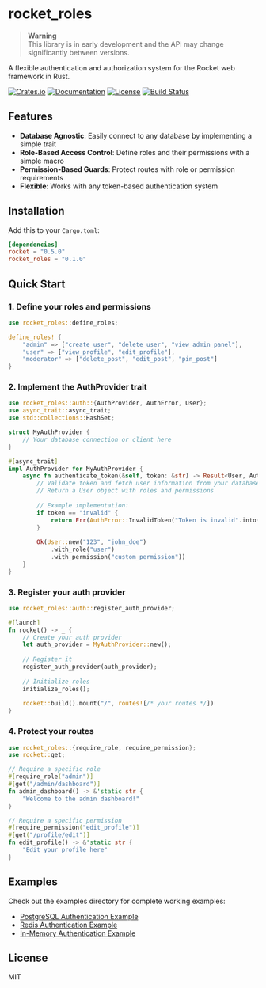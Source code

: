 # rocket_roles

> **Warning**  
> This library is in early development and the API may change significantly between versions.


A flexible authentication and authorization system for the Rocket web framework in Rust.

[![Crates.io](https://img.shields.io/crates/v/rocket_roles)](https://crates.io/crates/rocket_roles)
[![Documentation](https://docs.rs/rocket_roles/badge.svg)](https://docs.rs/rocket_roles)
[![License](https://img.shields.io/crates/l/rocket_roles)](LICENSE)
[![Build Status](https://github.com/yourusername/rocket_roles/workflows/CI/badge.svg)](https://github.com/yourusername/rocket_roles/actions)

## Features

- **Database Agnostic**: Easily connect to any database by implementing a simple trait
- **Role-Based Access Control**: Define roles and their permissions with a simple macro
- **Permission-Based Guards**: Protect routes with role or permission requirements
- **Flexible**: Works with any token-based authentication system

## Installation

Add this to your `Cargo.toml`:

```toml
[dependencies]
rocket = "0.5.0"
rocket_roles = "0.1.0"
```

## Quick Start

### 1. Define your roles and permissions

```rust
use rocket_roles::define_roles;

define_roles! {
    "admin" => ["create_user", "delete_user", "view_admin_panel"],
    "user" => ["view_profile", "edit_profile"],
    "moderator" => ["delete_post", "edit_post", "pin_post"]
}
```

### 2. Implement the AuthProvider trait

```rust
use rocket_roles::auth::{AuthProvider, AuthError, User};
use async_trait::async_trait;
use std::collections::HashSet;

struct MyAuthProvider {
    // Your database connection or client here
}

#[async_trait]
impl AuthProvider for MyAuthProvider {
    async fn authenticate_token(&self, token: &str) -> Result<User, AuthError> {
        // Validate token and fetch user information from your database
        // Return a User object with roles and permissions
        
        // Example implementation:
        if token == "invalid" {
            return Err(AuthError::InvalidToken("Token is invalid".into()));
        }
        
        Ok(User::new("123", "john_doe")
            .with_role("user")
            .with_permission("custom_permission"))
    }
}
```

### 3. Register your auth provider

```rust
use rocket_roles::auth::register_auth_provider;

#[launch]
fn rocket() -> _ {
    // Create your auth provider
    let auth_provider = MyAuthProvider::new();
    
    // Register it
    register_auth_provider(auth_provider);
    
    // Initialize roles
    initialize_roles();
    
    rocket::build().mount("/", routes![/* your routes */])
}
```

### 4. Protect your routes

```rust
use rocket_roles::{require_role, require_permission};
use rocket::get;

// Require a specific role
#[require_role("admin")]
#[get("/admin/dashboard")]
fn admin_dashboard() -> &'static str {
    "Welcome to the admin dashboard!"
}

// Require a specific permission
#[require_permission("edit_profile")]
#[get("/profile/edit")]
fn edit_profile() -> &'static str {
    "Edit your profile here"
}
```

## Examples

Check out the examples directory for complete working examples:

- [PostgreSQL Authentication Example](examples/postgres_auth.rs)
- [Redis Authentication Example](examples/redis_auth.rs)
- [In-Memory Authentication Example](examples/memory_auth.rs)

## License

MIT
